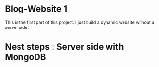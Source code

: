 # Blog-Website 1 

This is the first part of this project. I just build a dynamic website without a server side. 

# Nest steps : Server side with MongoDB


